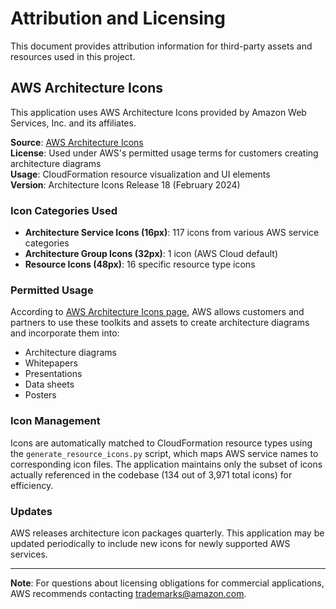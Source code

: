 # Attribution and Licensing

This document provides attribution information for third-party assets and resources used in this project.

## AWS Architecture Icons

This application uses AWS Architecture Icons provided by Amazon Web Services, Inc. and its affiliates.

**Source**: [AWS Architecture Icons](https://aws.amazon.com/architecture/icons/)  
**License**: Used under AWS's permitted usage terms for customers creating architecture diagrams  
**Usage**: CloudFormation resource visualization and UI elements  
**Version**: Architecture Icons Release 18 (February 2024)

### Icon Categories Used

- **Architecture Service Icons (16px)**: 117 icons from various AWS service categories
- **Architecture Group Icons (32px)**: 1 icon (AWS Cloud default)  
- **Resource Icons (48px)**: 16 specific resource type icons

### Permitted Usage

According to [AWS Architecture Icons page](https://aws.amazon.com/architecture/icons/), AWS allows customers and partners to use these toolkits and assets to create architecture diagrams and incorporate them into:

- Architecture diagrams
- Whitepapers  
- Presentations
- Data sheets
- Posters

### Icon Management

Icons are automatically matched to CloudFormation resource types using the `generate_resource_icons.py` script, which maps AWS service names to corresponding icon files. The application maintains only the subset of icons actually referenced in the codebase (134 out of 3,971 total icons) for efficiency.

### Updates

AWS releases architecture icon packages quarterly. This application may be updated periodically to include new icons for newly supported AWS services.

---

**Note**: For questions about licensing obligations for commercial applications, AWS recommends contacting trademarks@amazon.com.